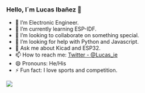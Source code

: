 ### Hello, I´m Lucas Ibañez 👋


- 🔭 I’m Electronic Engineer.
- 🌱 I’m currently learning ESP-IDF. 
- 👯 I’m looking to collaborate on something special.
- 🤔 I’m looking for help with Python and Javascript.
- 💬 Ask me about Kicad and ESP32.
- 📫 How to reach me: [Twitter - @Lucas_ie](https://twitter.com/Lucas_ie)
- 😄 Pronouns: He/His
- ⚡ Fun fact: I love sports and competition.

<img src="https://github-readme-stats.vercel.app/api?username=lucasexequiel&&show_icons=true&title_color=ffffff&icon_color=bb2acf&text_color=daf7dc&bg_color=151515">
